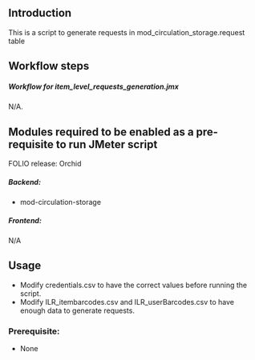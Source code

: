 ## Introduction
This is a script to generate requests in mod_circulation_storage.request table

## Workflow steps
##### Workflow for item_level_requests_generation.jmx
N/A.

## Modules required to be enabled as a pre-requisite to run JMeter script

FOLIO release: Orchid

##### Backend:
- mod-circulation-storage

##### Frontend:
N/A

## Usage
- Modify credentials.csv to have the correct values before running the script.
- Modify ILR_itembarcodes.csv and ILR_userBarcodes.csv to have enough data to generate requests.

### Prerequisite:
- None

